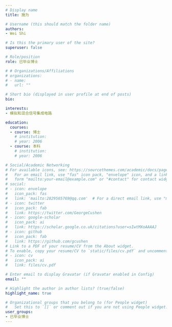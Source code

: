 ```yaml
---
# Display name
title: 施为

# Username (this should match the folder name)
authors:
- Wei Shi

# Is this the primary user of the site?
superuser: false

# Role/position
role: 已毕业博士

# # Organizations/Affiliations
# organizations:
# - name: 
#   url: ""

# Short bio (displayed in user profile at end of posts)
bio: 

interests:
- 模拟和混合信号集成电路

education:
  courses:
  - course: 博士
    # institution: 
    # year: 2006
  - course: 本科
    # institution: 
    # year: 2006

# Social/Academic Networking
# For available icons, see: https://sourcethemes.com/academic/docs/page-builder/#icons
#   For an email link, use "fas" icon pack, "envelope" icon, and a link in the
#   form "mailto:your-email@example.com" or "#contact" for contact widget.
# social:
# - icon: envelope
#   icon_pack: fas
#   link: 'mailto:2829565769@qq.com'  # For a direct email link, use "mailto:test@example.org".
# - icon: twitter
#   icon_pack: fab
#   link: https://twitter.com/GeorgeCushen
# - icon: google-scholar
#   icon_pack: ai
#   link: https://scholar.google.co.uk/citations?user=sIwtMXoAAAAJ
# - icon: github
#   icon_pack: fab
#   link: https://github.com/gcushen
# Link to a PDF of your resume/CV from the About widget.
# To enable, copy your resume/CV to `static/files/cv.pdf` and uncomment the lines below.
# - icon: cv
#   icon_pack: ai
#   link: files/cv.pdf

# Enter email to display Gravatar (if Gravatar enabled in Config)
email: ""

# Highlight the author in author lists? (true/false)
highlight_name: true

# Organizational groups that you belong to (for People widget)
#   Set this to `[]` or comment out if you are not using People widget.
user_groups:
- 已毕业博士
---
```


